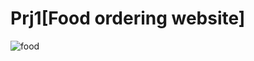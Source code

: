 # Prj1[Food ordering website]



![food](https://github.com/user-attachments/assets/90727977-afdc-47fd-87a5-989ec0cc9a5b)
